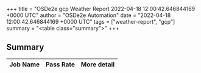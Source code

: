 +++
title = "OSDe2e gcp Weather Report 2022-04-18 12:00:42.646844169 +0000 UTC"
author = "OSDe2e Automation"
date = "2022-04-18 12:00:42.646844169 +0000 UTC"
tags = ["weather-report", "gcp"]
summary = "<table class=\"summary\"></table>"
+++
## Summary

| Job Name | Pass Rate | More detail |
|----------|-----------|-------------|




